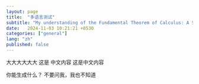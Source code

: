 ```yaml
---
layout: page
title:  "多语言测试"
subtitle: "My understanding of the Fundamental Theorem of Calculus: A Step-by-Step Proof Explained"
date:   2024-11-03 10:21:21 +0530
categories: ["general"]
lang: "zh"
published: false
---
```

大大大大大大
这是 中文内容
这是中文内容


你能生成什么？
不要问我，我也不知道
